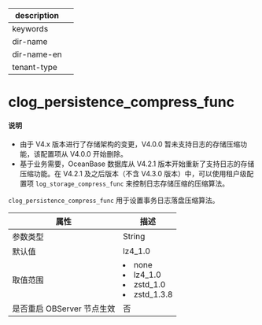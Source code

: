 |description||
|---|---|
|keywords||
|dir-name||
|dir-name-en||
|tenant-type||

# clog_persistence_compress_func

<main id="notice" type='explain'>
<h4>说明</h4>
<ul><li>由于 V4.x 版本进行了存储架构的变更，V4.0.0 暂未支持日志的存储压缩功能，该配置项从 V4.0.0 开始删除。</li>
<li>基于业务需要，OceanBase 数据库从 V4.2.1 版本开始重新了支持日志的存储压缩功能。在 V4.2.1 及之后版本（不含 V4.3.0 版本）中，可以使用租户级配置项 <code>log_storage_compress_func</code> 来控制日志存储压缩的压缩算法。</li></ul><p></p>
</main>

`clog_persistence_compress_func` 用于设置事务日志落盘压缩算法。

|      **属性**      |                                 **描述**                               |
|------------------|--------------------------------------------------------------------------|
| 参数类型             | String      |
| 默认值              | lz4_1.0     |
| 取值范围             | </li><li> none   </li><li> lz4_1.0   </li><li> zstd_1.0   </li><li> zstd_1.3.8    |
| 是否重启 OBServer 节点生效 | 否          |


